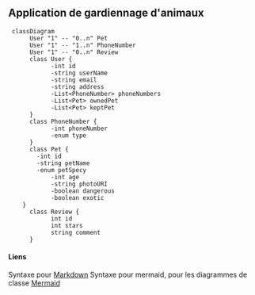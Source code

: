 ## Application de gardiennage d'animaux 

```mermaid
 classDiagram
      User "1" -- "0..n" Pet
      User "1" -- "1..n" PhoneNumber
      User "1" -- "0..n" Review
      class User {
            -int id
            -string userName
            -string email
            -string address
            -List<PhoneNumber> phoneNumbers
            -List<Pet> ownedPet
            -List<Pet> keptPet
      }
      class PhoneNumber {
            -int phoneNumber
            -enum type
      }
      class Pet {
		-int id
		-string petName
		-enum petSpecy
            -int age
            -string photoURI
            -boolean dangerous
            -boolean exotic
	}
      class Review {
            int id
            int stars
            string comment
      }
```
#### Liens
Syntaxe pour [Markdown](https://www.markdownguide.org/basic-syntax/)
Syntaxe pour mermaid, pour les diagrammes de classe [Mermaid](https://mermaid-js.github.io/mermaid/#/classDiagram)
